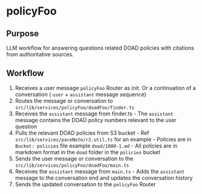 # policyFoo

## Purpose
LLM workflow for answering questions related DOAD policies with citations from authoritative sources.

## Workflow
  1. Receives a user message `policyFoo` Router as init. Or a continuation of a conversation ( `user` + `assistant` message sequence)
  2. Routes the message or conversation to `src/lib/services/policyFoo/doadFoo/finder.ts` 
  3. Receives the `assistant` message from finder.ts
    - The `assistant` message contains the DOAD policy numbers relevant to the user question
  4. Pulls the relevant DOAD policies from S3 bucket
    - Ref `src/lib/services/paceNote/r2.util.ts` for an example
    - Policies are in `Bucket: policies` file example `doad/1000-1.md`
    - All policies are in markdown format in the `doad` folder in the `policies` bucket
  5. Sends the user message or conversation to the `src/lib/services/policyFoo/doadFoo/main.ts`
  6. Receives the `assistant` message from `main.ts`
    - Adds the `assistant` message to the conversation end and updates the conversation history
  7. Sends the updated conversation to the `policyFoo` Router